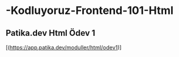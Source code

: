 # -Kodluyoruz-Frontend-101-Html
## Patika.dev Html Ödev 1
[(https://app.patika.dev/moduller/html/odev1)]
